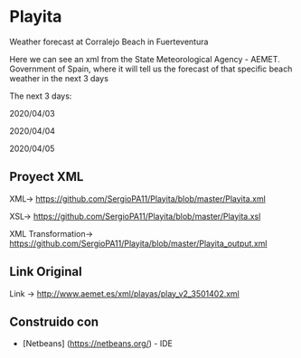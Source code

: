 # Playita
Weather forecast at Corralejo Beach in Fuerteventura

Here we can see an xml from the State Meteorological Agency - AEMET. Government of Spain, where it will tell us the forecast of that specific beach weather in the next 3 days

The next 3 days:

2020/04/03

2020/04/04

2020/04/05

## Proyect XML
XML-> https://github.com/SergioPA11/Playita/blob/master/Playita.xml

XSL-> https://github.com/SergioPA11/Playita/blob/master/Playita.xsl

XML Transformation-> https://github.com/SergioPA11/Playita/blob/master/Playita_output.xml
## Link Original
Link -> http://www.aemet.es/xml/playas/play_v2_3501402.xml

## Construido con

* [Netbeans] (https://netbeans.org/) - IDE
